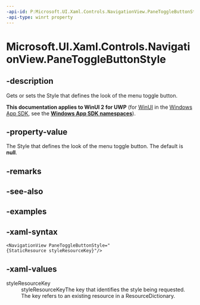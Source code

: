 ```yaml
---
-api-id: P:Microsoft.UI.Xaml.Controls.NavigationView.PaneToggleButtonStyle
-api-type: winrt property
---
```

<!-- Property syntax.
public Style PaneToggleButtonStyle { get;  set; }
-->

# Microsoft.UI.Xaml.Controls.NavigationView.PaneToggleButtonStyle


## -description

Gets or sets the Style that defines the look of the menu toggle button.


**This documentation applies to WinUI 2 for UWP** (for [WinUI](/windows/apps/winui/winui3/) in the [Windows App SDK](/windows/apps/windows-app-sdk/), see the **[Windows App SDK namespaces](/windows/windows-app-sdk/api/winrt/)**).

## -property-value

The Style that defines the look of the menu toggle button. The default is **null**.


## -remarks


## -see-also


## -examples


## -xaml-syntax
```xaml
<NavigationView PaneToggleButtonStyle="{StaticResource styleResourceKey}"/>
```



## -xaml-values
<dl><dt>styleResourceKey</dt><dd>styleResourceKeyThe key that identifies the style being requested. The key refers to an existing resource in a ResourceDictionary.</dd>
</dl>


